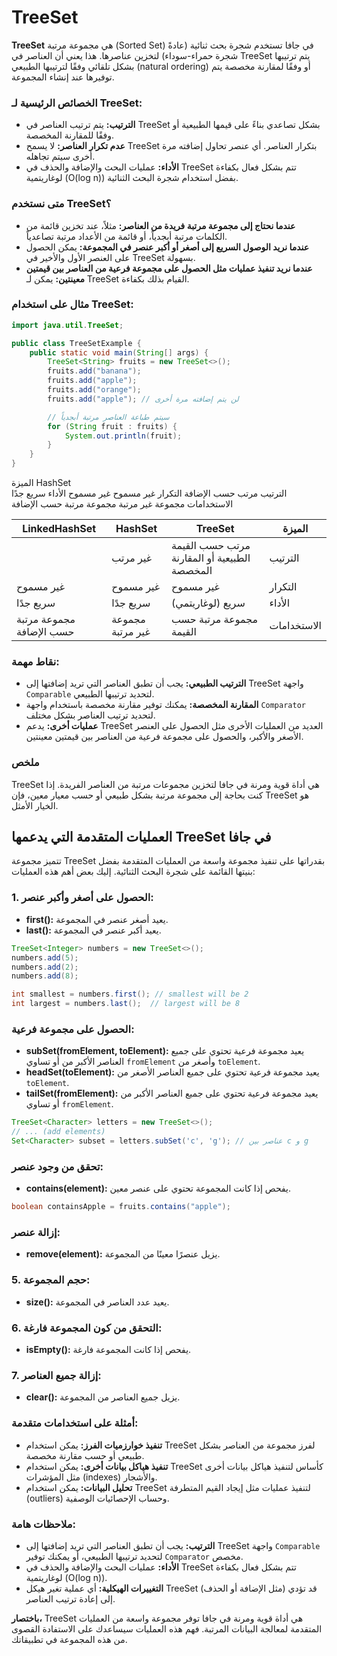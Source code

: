 # TreeSet

**TreeSet** هي مجموعة مرتبة (Sorted Set) في جافا تستخدم شجرة بحث ثنائية (عادةً شجرة حمراء-سوداء) لتخزين عناصرها. هذا يعني أن العناصر في TreeSet يتم ترتيبها بشكل تلقائي وفقًا لترتيبها الطبيعي (natural ordering) أو وفقًا لمقارنة مخصصة يتم توفيرها عند إنشاء المجموعة.

### الخصائص الرئيسية لـ TreeSet:

- **الترتيب:** يتم ترتيب العناصر في TreeSet بشكل تصاعدي بناءً على قيمها الطبيعية أو وفقًا للمقارنة المخصصة.
- **عدم تكرار العناصر:** لا يسمح TreeSet بتكرار العناصر. أي عنصر تحاول إضافته مرة أخرى سيتم تجاهله.
- **الأداء:** عمليات البحث والإضافة والحذف في TreeSet تتم بشكل فعال بكفاءة لوغاريتمية (O(log n)) بفضل استخدام شجرة البحث الثنائية.

### متى نستخدم TreeSet؟

- **عندما نحتاج إلى مجموعة مرتبة فريدة من العناصر:** مثلاً، عند تخزين قائمة من الكلمات مرتبة أبجدياً، أو قائمة من الأعداد مرتبة تصاعدياً.
- **عندما نريد الوصول السريع إلى أصغر أو أكبر عنصر في المجموعة:** يمكن الحصول على العنصر الأول والأخير في TreeSet بسهولة.
- **عندما نريد تنفيذ عمليات مثل الحصول على مجموعة فرعية من العناصر بين قيمتين معينتين:** يمكن لـ TreeSet القيام بذلك بكفاءة.

### مثال على استخدام TreeSet:

```java
import java.util.TreeSet;

public class TreeSetExample {
    public static void main(String[] args) {
        TreeSet<String> fruits = new TreeSet<>();
        fruits.add("banana");
        fruits.add("apple");
        fruits.add("orange");
        fruits.add("apple"); // لن يتم إضافته مرة أخرى

        // سيتم طباعة العناصر مرتبة أبجدياً
        for (String fruit : fruits) {
            System.out.println(fruit);
        }
    }
}

```

الميزة	HashSet		
الترتيب		مرتب حسب الإضافة
التكرار	غير مسموح	غير مسموح
الأداء		سريع جدًا
الاستخدامات	مجموعة غير مرتبة	مجموعة مرتبة حسب الإضافة

| LinkedHashSet | HashSet | TreeSet | الميزة |
| --- | --- | --- | --- |
|  | غير مرتب | مرتب حسب القيمة الطبيعية أو المقارنة المخصصة | الترتيب |
| غير مسموح | غير مسموح | غير مسموح | التكرار |
| سريع جدًا | سريع جدًا | سريع (لوغاريتمي) | الأداء |
| مجموعة مرتبة حسب الإضافة | مجموعة غير مرتبة | مجموعة مرتبة حسب القيمة | الاستخدامات	 |

### نقاط مهمة:

- **الترتيب الطبيعي:** يجب أن تطبق العناصر التي تريد إضافتها إلى TreeSet واجهة `Comparable` لتحديد ترتيبها الطبيعي.
- **المقارنة المخصصة:** يمكنك توفير مقارنة مخصصة باستخدام واجهة `Comparator` لتحديد ترتيب العناصر بشكل مختلف.
- **عمليات أخرى:** يدعم TreeSet العديد من العمليات الأخرى مثل الحصول على العنصر الأصغر والأكبر، والحصول على مجموعة فرعية من العناصر بين قيمتين معينتين.

### ملخص

TreeSet هي أداة قوية ومرنة في جافا لتخزين مجموعات مرتبة من العناصر الفريدة. إذا كنت بحاجة إلى مجموعة مرتبة بشكل طبيعي أو حسب معيار معين، فإن TreeSet هو الخيار الأمثل.

## العمليات المتقدمة التي يدعمها TreeSet في جافا

تتميز مجموعة TreeSet بقدراتها على تنفيذ مجموعة واسعة من العمليات المتقدمة بفضل بنيتها القائمة على شجرة البحث الثنائية. إليك بعض أهم هذه العمليات:

### 1. **الحصول على أصغر وأكبر عنصر:**

- **first():** يعيد أصغر عنصر في المجموعة.
- **last():** يعيد أكبر عنصر في المجموعة.

```java
TreeSet<Integer> numbers = new TreeSet<>();
numbers.add(5);
numbers.add(2);
numbers.add(8);

int smallest = numbers.first(); // smallest will be 2
int largest = numbers.last();  // largest will be 8

```

### **الحصول على مجموعة فرعية:**

- **subSet(fromElement, toElement):** يعيد مجموعة فرعية تحتوي على جميع العناصر الأكبر من أو تساوي `fromElement` وأصغر من `toElement`.
- **headSet(toElement):** يعيد مجموعة فرعية تحتوي على جميع العناصر الأصغر من `toElement`.
- **tailSet(fromElement):** يعيد مجموعة فرعية تحتوي على جميع العناصر الأكبر من أو تساوي `fromElement`.

```java
TreeSet<Character> letters = new TreeSet<>();
// ... (add elements)
Set<Character> subset = letters.subSet('c', 'g'); // عناصر بين c و g

```

### **تحقق من وجود عنصر:**

- **contains(element):** يفحص إذا كانت المجموعة تحتوي على عنصر معين.

```java
boolean containsApple = fruits.contains("apple");

```

### **إزالة عنصر:**

- **remove(element):** يزيل عنصرًا معينًا من المجموعة.

### 5. **حجم المجموعة:**

- **size():** يعيد عدد العناصر في المجموعة.

### 6. **التحقق من كون المجموعة فارغة:**

- **isEmpty():** يفحص إذا كانت المجموعة فارغة.

### 7. **إزالة جميع العناصر:**

- **clear():** يزيل جميع العناصر من المجموعة.

### أمثلة على استخدامات متقدمة:

- **تنفيذ خوارزميات الفرز:** يمكن استخدام TreeSet لفرز مجموعة من العناصر بشكل طبيعي أو حسب مقارنة مخصصة.
- **تنفيذ هياكل بيانات أخرى:** يمكن استخدام TreeSet كأساس لتنفيذ هياكل بيانات أخرى مثل المؤشرات (indexes) والأشجار.
- **تحليل البيانات:** يمكن استخدام TreeSet لتنفيذ عمليات مثل إيجاد القيم المتطرفة (outliers) وحساب الإحصائيات الوصفية.

### ملاحظات هامة:

- **الترتيب:** يجب أن تطبق العناصر التي تريد إضافتها إلى TreeSet واجهة `Comparable` لتحديد ترتيبها الطبيعي، أو يمكنك توفير `Comparator` مخصص.
- **الأداء:** عمليات البحث والإضافة والحذف في TreeSet تتم بشكل فعال بكفاءة لوغاريتمية (O(log n)).
- **التغييرات الهيكلية:** أي عملية تغير هيكل TreeSet (مثل الإضافة أو الحذف) قد تؤدي إلى إعادة ترتيب العناصر.

**باختصار،** TreeSet هي أداة قوية ومرنة في جافا توفر مجموعة واسعة من العمليات المتقدمة لمعالجة البيانات المرتبة. فهم هذه العمليات سيساعدك على الاستفادة القصوى من هذه المجموعة في تطبيقاتك.
